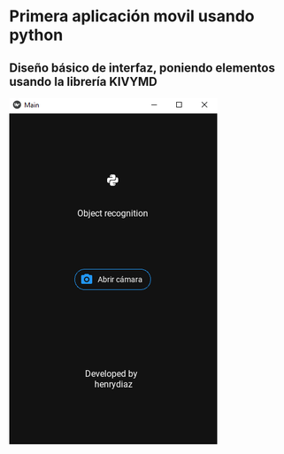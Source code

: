 # Primera aplicación movil usando python
## Diseño básico de interfaz, poniendo elementos usando la librería KIVYMD

![](images/mainpy.png)